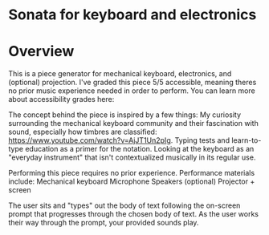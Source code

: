 # Sonata for keyboard and electronics

# Overview
This is a piece generator for mechanical keyboard, electronics, and (optional) projection. I've graded this piece 5/5 accessible, meaning theres no prior music experience
needed in order to perform. You can learn more about accessibility grades here: 

The concept behind the piece is inspired by a few things:
    My curiosity surrounding the mechanical keyboard community and their fascination with sound, especially how timbres are classified: https://www.youtube.com/watch?v=AjJT1Un2pIg.
    Typing tests and learn-to-type education as a primer for the notation.
    Looking at the keyboard as an "everyday instrument" that isn't contextualized musically in its regular use.

Performing this piece requires no prior experience.
Performance materials include:
    Mechanical keyboard
    Microphone
    Speakers
    (optional) Projector + screen

The user sits and "types" out the body of text following the on-screen prompt that progresses through the chosen body of text. As the user works their way through the prompt, your
provided sounds play.